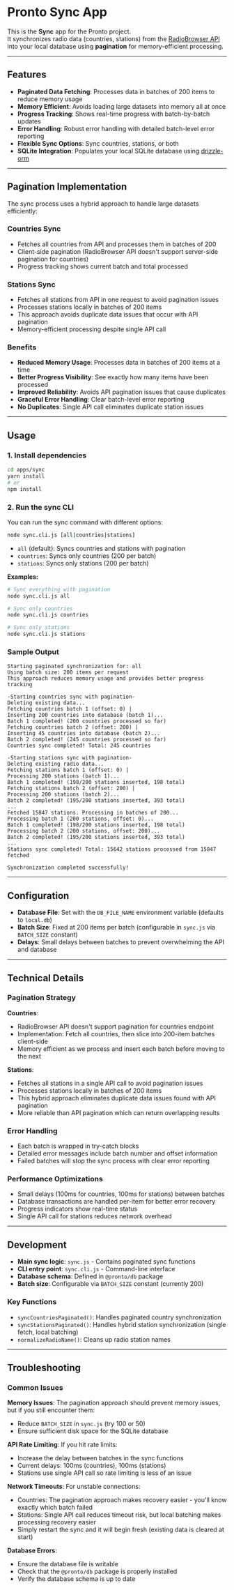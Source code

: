 # Pronto Sync App

This is the **Sync** app for the Pronto project.  
It synchronizes radio data (countries, stations) from the [RadioBrowser API](https://www.radio-browser.info) into your local database using **pagination** for memory-efficient processing.

---

## Features

- **Paginated Data Fetching**: Processes data in batches of 200 items to reduce memory usage
- **Memory Efficient**: Avoids loading large datasets into memory all at once
- **Progress Tracking**: Shows real-time progress with batch-by-batch updates
- **Error Handling**: Robust error handling with detailed batch-level error reporting
- **Flexible Sync Options**: Sync countries, stations, or both
- **SQLite Integration**: Populates your local SQLite database using [drizzle-orm](https://orm.drizzle.team/)

---

## Pagination Implementation

The sync process uses a hybrid approach to handle large datasets efficiently:

### Countries Sync
- Fetches all countries from API and processes them in batches of 200
- Client-side pagination (RadioBrowser API doesn't support server-side pagination for countries)
- Progress tracking shows current batch and total processed

### Stations Sync  
- Fetches all stations from API in one request to avoid pagination issues
- Processes stations locally in batches of 200 items
- This approach avoids duplicate data issues that occur with API pagination
- Memory-efficient processing despite single API call

### Benefits
- **Reduced Memory Usage**: Processes data in batches of 200 items at a time
- **Better Progress Visibility**: See exactly how many items have been processed
- **Improved Reliability**: Avoids API pagination issues that cause duplicates
- **Graceful Error Handling**: Clear batch-level error reporting
- **No Duplicates**: Single API call eliminates duplicate station issues

---

## Usage

### 1. Install dependencies

```sh
cd apps/sync
yarn install
# or
npm install
```

### 2. Run the sync CLI

You can run the sync command with different options:

```sh
node sync.cli.js [all|countries|stations]
```

- `all` (default): Syncs countries and stations with pagination
- `countries`: Syncs only countries (200 per batch)
- `stations`: Syncs only stations (200 per batch)

**Examples:**

```sh
# Sync everything with pagination
node sync.cli.js all

# Sync only countries
node sync.cli.js countries

# Sync only stations  
node sync.cli.js stations
```

### Sample Output

```
Starting paginated synchronization for: all
Using batch size: 200 items per request
This approach reduces memory usage and provides better progress tracking

-Starting countries sync with pagination-
Deleting existing data...
Fetching countries batch 1 (offset: 0) |
Inserting 200 countries into database (batch 1)...
Batch 1 completed! (200 countries processed so far)
Fetching countries batch 2 (offset: 200) |
Inserting 45 countries into database (batch 2)...
Batch 2 completed! (245 countries processed so far)
Countries sync completed! Total: 245 countries

-Starting stations sync with pagination-
Deleting existing radio data...
Fetching stations batch 1 (offset: 0) |
Processing 200 stations (batch 1)...
Batch 1 completed! (198/200 stations inserted, 198 total)
Fetching stations batch 2 (offset: 200) |
Processing 200 stations (batch 2)...
Batch 2 completed! (195/200 stations inserted, 393 total)
...
Fetched 15847 stations. Processing in batches of 200...
Processing batch 1 (200 stations, offset: 0)...
Batch 1 completed! (198/200 stations inserted, 198 total)
Processing batch 2 (200 stations, offset: 200)...
Batch 2 completed! (195/200 stations inserted, 393 total)
...
Stations sync completed! Total: 15642 stations processed from 15847 fetched

Synchronization completed successfully!
```

---

## Configuration

- **Database File**: Set with the `DB_FILE_NAME` environment variable (defaults to `local.db`)
- **Batch Size**: Fixed at 200 items per batch (configurable in `sync.js` via `BATCH_SIZE` constant)
- **Delays**: Small delays between batches to prevent overwhelming the API and database

---

## Technical Details

### Pagination Strategy

**Countries**: 
- RadioBrowser API doesn't support pagination for countries endpoint
- Implementation: Fetch all countries, then slice into 200-item batches client-side
- Memory efficient as we process and insert each batch before moving to the next

**Stations**:
- Fetches all stations in a single API call to avoid pagination issues
- Processes stations locally in batches of 200 items
- This hybrid approach eliminates duplicate data issues found with API pagination
- More reliable than API pagination which can return overlapping results

### Error Handling
- Each batch is wrapped in try-catch blocks
- Detailed error messages include batch number and offset information
- Failed batches will stop the sync process with clear error reporting

### Performance Optimizations
- Small delays (100ms for countries, 100ms for stations) between batches
- Database transactions are handled per-item for better error recovery
- Progress indicators show real-time status
- Single API call for stations reduces network overhead

---

## Development

- **Main sync logic**: `sync.js` - Contains paginated sync functions
- **CLI entry point**: `sync.cli.js` - Command-line interface
- **Database schema**: Defined in `@pronto/db` package
- **Batch size**: Configurable via `BATCH_SIZE` constant (currently 200)

### Key Functions
- `syncCountriesPaginated()`: Handles paginated country synchronization
- `syncStationsPaginated()`: Handles hybrid station synchronization (single fetch, local batching)
- `normalizeRadioName()`: Cleans up radio station names

---

## Troubleshooting

### Common Issues

**Memory Issues**: The pagination approach should prevent memory issues, but if you still encounter them:
- Reduce `BATCH_SIZE` in `sync.js` (try 100 or 50)
- Ensure sufficient disk space for the SQLite database

**API Rate Limiting**: If you hit rate limits:
- Increase the delay between batches in the sync functions
- Current delays: 100ms (countries), 100ms (stations)
- Stations use single API call so rate limiting is less of an issue

**Network Timeouts**: For unstable connections:
- Countries: The pagination approach makes recovery easier - you'll know exactly which batch failed
- Stations: Single API call reduces timeout risk, but local batching makes processing recovery easier
- Simply restart the sync and it will begin fresh (existing data is cleared at start)

**Database Errors**: 
- Ensure the database file is writable
- Check that the `@pronto/db` package is properly installed
- Verify the database schema is up to date